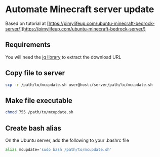 # Automate Minecraft server update

Based on tutorial at [https://pimylifeup.com/ubuntu-minecraft-bedrock-server/](https://pimylifeup.com/ubuntu-minecraft-bedrock-server/)

## Requirements

You will need the [jq library](https://jqlang.org/) to extract the download URL

## Copy file to server

```bash
scp -r /path/to/mcupdate.sh user@host:/server/path/to/mcupdate.sh
```

## Make file executable

```bash
chmod 755 /path/to/mcupdate.sh
```

## Create bash alias

On the Ubuntu server, add the following to your .bashrc file

```bash
alias mcupdate='sudo bash /path/to/mcupdate.sh'
```

